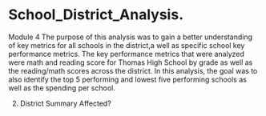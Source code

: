 # School_District_Analysis.
Module 4
The purpose of this analysis was to gain a better understanding of key metrics for all schools in the district,a well as specific school key performance metrics. The key performance metrics that were analyzed were math and reading score for Thomas High School by grade as well as the reading/math scores across the district. In this analysis, the goal was to also identify the top 5 performing and lowest five performing schools as well as the spending per school.

2. District Summary Affected?
